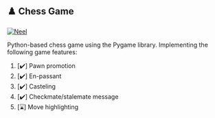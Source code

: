 ## :chess_pawn: Chess Game

[![Neel](https://img.shields.io/badge/build-passing-yellowgreen)](
    https://github.com/neelgokhale/ChessGame)

Python-based chess game using the Pygame library. Implementing the following game features:

1. [:heavy_check_mark:] Pawn promotion
2. [:heavy_check_mark:] En-passant
3. [:heavy_check_mark:] Casteling
4. [:heavy_check_mark:] Checkmate/stalemate message
5. [:hourglass:] Move highlighting


